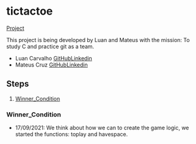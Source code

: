 # tictactoe
[Project](https://github.com/luanldcarvalho/tictactoe/projects/1)

This project is being developed by Luan and Mateus with the mission: To study C and practice git as a team.
- Luan Carvalho [GitHub](https://github.com/luanldcarvalho)[Linkedin](https://www.linkedin.com/in/luanldcarvalho/)
- Mateus Cruz [GitHub](https://github.com/mateuscruz22)[Linkedin](https://www.linkedin.com/in/mateuscruz22/)

## Steps

1. [Winner_Condition](#Winner_Condition)

### Winner_Condition

- 17/09/2021: We think about how we can to create the game logic, we started the functions: toplay and havespace.
